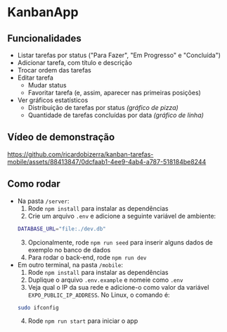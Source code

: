 # KanbanApp

## Funcionalidades

- Listar tarefas por status ("Para Fazer", "Em Progresso" e "Concluída")
- Adicionar tarefa, com título e descrição
- Trocar ordem das tarefas
- Editar tarefa
  - Mudar status
  - Favoritar tarefa (e, assim, aparecer nas primeiras posições)
- Ver gráficos estatísticos
  - Distribuição de tarefas por status _(gráfico de pizza)_
  - Quantidade de tarefas concluídas por data _(gráfico de linha)_

## Vídeo de demonstração
https://github.com/ricardobizerra/kanban-tarefas-mobile/assets/88413847/0dcfaab1-4ee9-4ab4-a787-518184be8244

## Como rodar

- Na pasta `/server`:
  1. Rode `npm install` para instalar as dependências
  2. Crie um arquivo `.env` e adicione a seguinte variável de ambiente:
  ```bash
  DATABASE_URL="file:./dev.db"
  ```
  3. Opcionalmente, rode `npm run seed` para inserir alguns dados de exemplo no banco de dados
  4. Para rodar o back-end, rode `npm run dev`
- Em outro terminal, na pasta `/mobile`:
  1. Rode `npm install` para instalar as dependências
  2. Duplique o arquivo `.env.example` e nomeie como `.env`
  3. Veja qual o IP da sua rede e adicione-o como valor da variável `EXPO_PUBLIC_IP_ADDRESS`. No Linux, o comando é:
  ```bash
  sudo ifconfig
  ```
  4. Rode `npm run start` para iniciar o app
